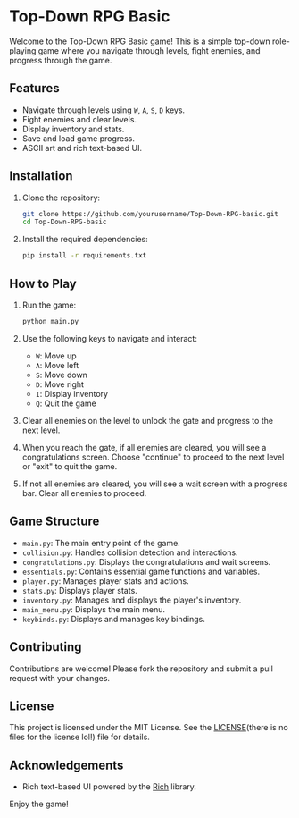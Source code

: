 # Top-Down RPG Basic

Welcome to the Top-Down RPG Basic game! This is a simple top-down role-playing game where you navigate through levels, fight enemies, and progress through the game.

## Features

- Navigate through levels using `W`, `A`, `S`, `D` keys.
- Fight enemies and clear levels.
- Display inventory and stats.
- Save and load game progress.
- ASCII art and rich text-based UI.

## Installation

1. Clone the repository:
    ```sh
    git clone https://github.com/yourusername/Top-Down-RPG-basic.git
    cd Top-Down-RPG-basic
    ```

2. Install the required dependencies:
    ```sh
    pip install -r requirements.txt
    ```

## How to Play

1. Run the game:
    ```sh
    python main.py
    ```

2. Use the following keys to navigate and interact:
    - `W`: Move up
    - `A`: Move left
    - `S`: Move down
    - `D`: Move right
    - `I`: Display inventory
    - `Q`: Quit the game

3. Clear all enemies on the level to unlock the gate and progress to the next level.

4. When you reach the gate, if all enemies are cleared, you will see a congratulations screen. Choose "continue" to proceed to the next level or "exit" to quit the game.

5. If not all enemies are cleared, you will see a wait screen with a progress bar. Clear all enemies to proceed.

## Game Structure

- `main.py`: The main entry point of the game.
- `collision.py`: Handles collision detection and interactions.
- `congratulations.py`: Displays the congratulations and wait screens.
- `essentials.py`: Contains essential game functions and variables.
- `player.py`: Manages player stats and actions.
- `stats.py`: Displays player stats.
- `inventory.py`: Manages and displays the player's inventory.
- `main_menu.py`: Displays the main menu.
- `keybinds.py`: Displays and manages key bindings.

## Contributing

Contributions are welcome! Please fork the repository and submit a pull request with your changes.

## License

This project is licensed under the MIT License. See the [LICENSE](LICENSE)(there is no files for the license lol!) file for details.

## Acknowledgements

- Rich text-based UI powered by the [Rich](https://github.com/willmcgugan/rich) library.

Enjoy the game!